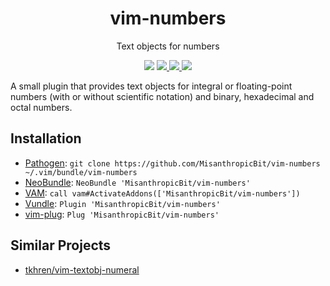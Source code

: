 <div align="center">
  <h1>vim-numbers</h1>
  <p>Text objects for numbers</p>
  <p>
    <img src="https://img.shields.io/badge/version-0.1.0-success" />
    <a href="https://github.com/MisanthropicBit/vim-numbers/actions?query=workflow%3A%22Run+vader+tests%22">
        <img src="https://img.shields.io/github/workflow/status/MisanthropicBit/vim-numbers/Run%20vader%20tests/master" />
    </a>
    <a href="/LICENSE">
        <img src="https://img.shields.io/github/license/MisanthropicBit/vim-numbers" />
    </a>
    <img src="https://img.shields.io/badge/compatible-neovim-blueviolet" />
  </p>
</div>

A small plugin that provides text objects for integral or floating-point numbers
(with or without scientific notation) and binary, hexadecimal and octal numbers.

## Installation

* [Pathogen](https://github.com/tpope/vim-pathogen):
  `git clone https://github.com/MisanthropicBit/vim-numbers ~/.vim/bundle/vim-numbers`
* [NeoBundle](https://github.com/Shougo/neobundle.vim):
  `NeoBundle 'MisanthropicBit/vim-numbers'`
* [VAM](https://github.com/MarcWeber/vim-addon-manager):
  `call vam#ActivateAddons(['MisanthropicBit/vim-numbers'])`
* [Vundle](https://github.com/VundleVim/Vundle.vim):
  `Plugin 'MisanthropicBit/vim-numbers'`
* [vim-plug](https://github.com/junegunn/vim-plug):
  `Plug 'MisanthropicBit/vim-numbers'`

## Similar Projects

* [tkhren/vim-textobj-numeral](https://github.com/tkhren/vim-textobj-numeral)
